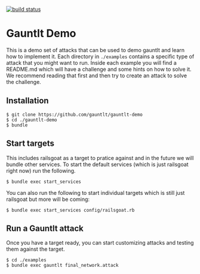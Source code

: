 [![build status](https://travis-ci.org/gauntlt/gauntlt-demo.png)](https://travis-ci.org/gauntlt/gauntlt-demo)

# Gauntlt Demo
This is a demo set of attacks that can be used to demo gauntlt and learn how to implement it. Each directory in `./examples` contains a specific type of attack that you might want to run.  Inside each example you will find a README.md which will have a challenge and some hints on how to solve it.  We recommend reading that first and then try to create an attack to solve the challenge.

## Installation
```
$ git clone https://github.com/gauntlt/gauntlt-demo
$ cd ./gauntlt-demo
$ bundle
```
## Start targets
This includes railsgoat as a target to pratice against and in the future we will bundle other services.  To start the default services (which is just railsgoat right now) run the following.
```
$ bundle exec start_services
```

You can also run the following to start individual targets which is still just railsgoat but more will be coming:
```
$ bundle exec start_services config/railsgoat.rb
```

## Run a Gauntlt attack
Once you have a target ready, you can start customizing attacks and testing them against the target.
```
$ cd ./examples
$ bundle exec gauntlt final_network.attack
```

